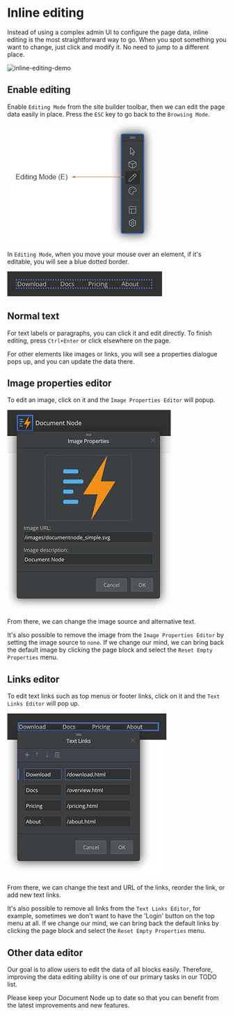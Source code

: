 # Inline editing

Instead of using a complex admin UI to configure the page data, inline editing is the most straightforward way to go. When you spot something you want to change, just click and modify it. No need to jump to a different place.

![inline-editing-demo](https://blog.documentnode.io/inline-editing-demo.gif)

## Enable editing

Enable `Editing Mode` from the site builder toolbar, then we can edit the page data easily in place. Press the `ESC` key to go back to the `Browsing Mode`.

![screenshot-sitebuilder-toolbar-editing](screenshot-sitebuilder-toolbar-editing.png)

In `Editing Mode`, when you move your mouse over an element, if it's editable, you will see a blue dotted border.

![screen-sitebuilder-editable-element](screen-sitebuilder-editable-element.png)


## Normal text

For text labels or paragraphs, you can click it and edit directly. To finish editing, press `Ctrl+Enter` or click elsewhere on the page.

For other elements like images or links, you will see a properties dialogue pops up, and you can update the data there.

## Image properties editor

To edit an image, click on it and the `Image Properties Editor` will popup.

![screen-sitebuilder-edit-image](screen-sitebuilder-edit-image.png)

From there, we can change the image source and alternative text.

It's also possible to remove the image from the `Image Properties Editor` by setting the image source to `none`. If we change our mind, we can bring back the default image by clicking the page block and select the `Reset Empty Properties` menu.


## Links editor

To edit text links such as top menus or footer links, click on it and the `Text Links Editor` will pop up.

![screen-sitebuilder-edit-links](screen-sitebuilder-edit-links.png)

From there, we can change the text and URL of the links, reorder the link, or add new text links.

It's also possible to remove all links from the `Text Links Editor`, for example, sometimes we don't want to have the 'Login' button on the top menu at all. If we change our mind, we can bring back the default links by clicking the page block and select the `Reset Empty Properties` menu.

## Other data editor

Our goal is to allow users to edit the data of all blocks easily. Therefore, improving the data editing ability is one of our primary tasks in our TODO list.

Please keep your Document Node up to date so that you can benefit from the latest improvements and new features.
